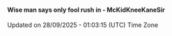 #### Wise man says only fool rush in - McKidKneeKaneSir
Updated on 28/09/2025 - 01:03:15 (UTC) Time Zone
